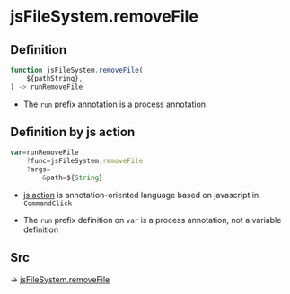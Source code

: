 # jsFileSystem.removeFile

## Definition

```js.js
function jsFileSystem.removeFile(
	${pathString},
) -> runRemoveFile
```

- The `run` prefix annotation is a process annotation
## Definition by js action

```js.js
var=runRemoveFile
	?func=jsFileSystem.removeFile
	?args=
		&path=${String}
```

- [js action](#) is annotation-oriented language based on javascript in `CommandClick`

- The `run` prefix definition on `var` is a process annotation, not a variable definition

## Src

-> [jsFileSystem.removeFile](https://github.com/puutaro/CommandClick/blob/master/app/src/main/java/com/puutaro/commandclick/fragment_lib/terminal_fragment/js_interface/file/JsFileSystem.kt#L225)


